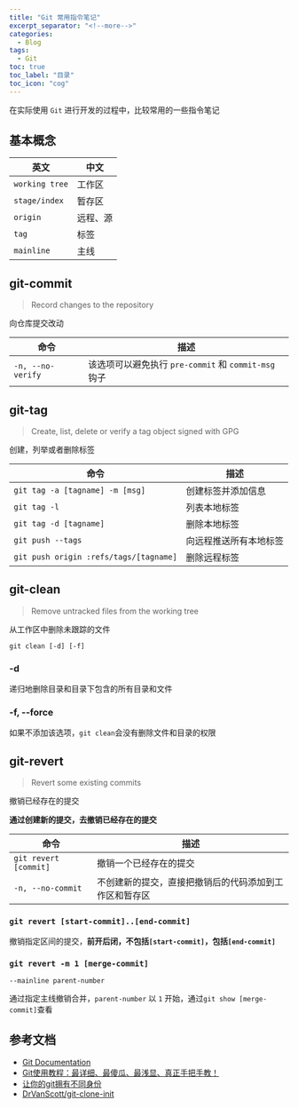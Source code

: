 ```yaml
---
title: "Git 常用指令笔记"
excerpt_separator: "<!--more-->"
categories:
  - Blog
tags:
  - Git
toc: true
toc_label: "目录"
toc_icon: "cog"
---
```


在实际使用 `Git` 进行开发的过程中，比较常用的一些指令笔记

<!--more-->

## 基本概念

| 英文 | 中文 |
| --- | --- |
| `working tree` | 工作区 |
| `stage/index` | 暂存区 |
| `origin` | 远程、源 |
| `tag` | 标签 |
| `mainline` | 主线 |

## git-commit
> Record changes to the repository

向仓库提交改动

| 命令 | 描述 |
| --- | --- |
| `-n, --no-verify` | 该选项可以避免执行 `pre-commit` 和 `commit-msg` 钩子 |

## git-tag
> Create, list, delete or verify a tag object signed with GPG

创建，列举或者删除标签

| 命令 | 描述 |
| --- | --- |
| `git tag -a [tagname] -m [msg]` | 创建标签并添加信息 |
| `git tag -l` | 列表本地标签 |
| `git tag -d [tagname]` | 删除本地标签 |
| `git push --tags` | 向远程推送所有本地标签 |
| `git push origin :refs/tags/[tagname]` | 删除远程标签 |

## git-clean

> Remove untracked files from the working tree

从工作区中删除未跟踪的文件

`git clean [-d] [-f]`

### -d

递归地删除目录和目录下包含的所有目录和文件

### -f, --force

如果不添加该选项，`git clean`会没有删除文件和目录的权限



## git-revert
> Revert some existing commits

撤销已经存在的提交

**通过创建新的提交，去撤销已经存在的提交**

| 命令 | 描述 |
| --- | --- |
| `git revert [commit]` | 撤销一个已经存在的提交 |
| `-n, --no-commit` | 不创建新的提交，直接把撤销后的代码添加到工作区和暂存区 |

### `git revert [start-commit]..[end-commit]`

撤销指定区间的提交，**前开后闭，不包括`[start-commit]`，包括`[end-commit]`**

### `git revert -m 1 [merge-commit]`

`--mainline parent-number`

通过指定主线撤销合并，`parent-number` 以 `1` 开始，通过`git show [merge-commit]`查看

## 参考文档
- [Git Documentation](https://git-scm.com/docs)
- [Git使用教程：最详细、最傻瓜、最浅显、真正手把手教！](https://mp.weixin.qq.com/s/iYgV9CkFEvS9Wyu19K74fw)
- [让你的git拥有不同身份](https://segmentfault.com/a/1190000013283182)
- [DrVanScott/git-clone-init](https://github.com/DrVanScott/git-clone-init)
